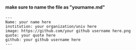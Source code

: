 #### make sure to name the file as "yourname.md"

```
---
Name: your name here
institution: your organization/univ here
image: https://github.com/your github username here.png
quote: your quote here 
github: your github username here 
---
```
